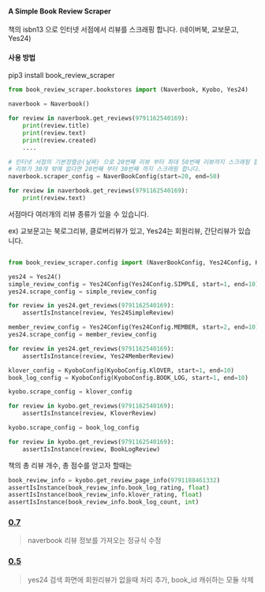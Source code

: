 #### A Simple Book Review Scraper

책의 isbn13 으로 인터넷 서점에서 리뷰를 스크래핑 합니다. (네이버북, 교보문고, Yes24)

#### 사용 방법

pip3 install book_review_scraper

```python
from book_review_scraper.bookstores import (Naverbook, Kyobo, Yes24)

naverbook = Naverbook()

for review in naverbook.get_reviews(9791162540169):
    print(review.title)
    print(review.text)
    print(review.created)
    ....

# 인터넷 서점의 기본정렬순(날짜) 으로 20번째 리뷰 부터 최대 50번째 리뷰까지 스크래핑 합니다.
# 리뷰가 30개 밖에 없다면 20번째 부터 30번째 까지 스크래핑 합니다.
naverbook.scraper_config = NaverBookConfig(start=20, end=50)

for review in naverbook.get_reviews(9791162540169):
    print(review.text)
```

서점마다 여러개의 리뷰 종류가 있을 수 있습니다.

ex) 교보문고는 북로그리뷰, 클로버리뷰가 있고, Yes24는 회원리뷰, 간단리뷰가 있습니다.

```python

from book_review_scraper.config import (NaverBookConfig, Yes24Config, KyoboConfig)

yes24 = Yes24()
simple_review_config = Yes24Config(Yes24Config.SIMPLE, start=1, end=10)
yes24.scrape_config = simple_review_config

for review in yes24.get_reviews(9791162540169):
    assertIsInstance(review, Yes24SimpleReview)

member_review_config = Yes24Config(Yes24Config.MEMBER, start=2, end=10)
yes24.scrape_config = member_review_config

for review in yes24.get_reviews(9791162540169):
    assertIsInstance(review, Yes24MemberReview)

klover_config = KyoboConfig(KyoboConfig.KlOVER, start=1, end=10)
book_log_config = KyoboConfig(KyoboConfig.BOOK_LOG, start=1, end=10)

kyobo.scrape_config = klover_config

for review in kyobo.get_reviews(9791162540169):
    assertIsInstance(review, KloverReview)

kyobo.scrape_config = book_log_config

for review in kyobo.get_reviews(9791162540169):
    assertIsInstance(review, BookLogReview)
```

책의 총 리뷰 개수, 총 점수를 얻고자 할때는

```python
book_review_info = kyobo.get_review_page_info(9791188461332)
assertIsInstance(book_review_info.book_log_rating, float)
assertIsInstance(book_review_info.klover_rating, float)
assertIsInstance(book_review_info.book_log_count, int)
```

### [0.7](https://github.com/bookbookscsc/scraper/commit/9b0ac084d987b18ec2464b02e3d51f60d43d1fb3)
> naverbook 리뷰 정보를 가져오는 정규식 수정
### [0.5](https://github.com/bookbookscsc/scraper/commit/4888aae1ade7c77c9b4df3e8830dd264f32101ad)
> yes24 검색 화면에 회원리뷰가 없을때 처리 추가, book_id 캐쉬하는 모듈 삭제
